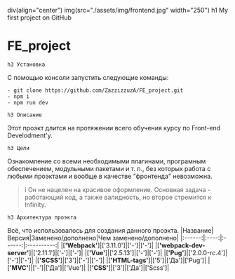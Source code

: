 <!-- Название -->
div(align="center")
	img(src="./assets/img/frontend.jpg" width="250")
	h1 My first project on GitHub

# FE_project
	h3 Установка
<!-- Запуск -->
С помощью консоли запустить следующие команды:
```
- git clone https://github.com/ZazzizzuzA/FE_project.git
- npm i
- npm run dev
```
<!-- Описание -->
	h3 Описание
Этот проэкт длится на протяжении всего обучения курсу по Front-end Develodment'у. 

	h3 Цели
Ознакомление со всеми необходимыми плагинами, програмным обеспечением, модульными пакетами и т. п., без которых работа с любыми проэктами и вообще в качестве "фронтенда" невозможна.
> i Он не нацелен на красивое оформление. Основная задача - работающий код, а также валидность, но второе стремится к Infinity.


<!-- Архитектура -->
	h3 Архитектура проэкта
Всё, что использовалось для создания данного проэкта.
|Название|Версия|Заменено/дополнено|Чем заменено/дополнено|
|:------:|:----:|:------:|:----------:|
|[**'Webpack'**]|['3.11.0']|['-']|['-']|
|[**'webpack-dev-server'**]|['2.11.1']|['-']|['-']|
|[**'Vue'**]|['2.5.13']|['-']|['-']|
|[**'Pug'**]|['2.0.0-rc.4']|['-']|['-']|
|[**'SCSS'**]|['3']|['-']|['-']|
|[**'HTML-tags'**]|['5']|['Да']|['Pug']|
|[**'MVC'**]|['-']|['Да']|['Vue']|
|[**'CSS'**]|['3']|['Да']|['Scss']|


<!-- 1. Название проэкта
	2. как его запустить: 
		- git clone https://github.com/ZazzizzuzA/FE_project.git
		- npm i
		- npm run dev

	3. Описание
	4. Рассказать про архитектуру -->